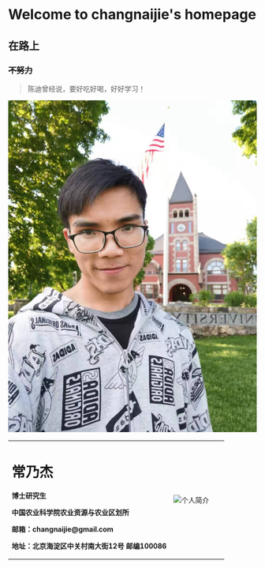 # Welcome to changnaijie's homepage
## **在路上**
### ~~不努力~~
>陈迪曾经说，要好吃好喝，好好学习！

![生活照](生活照.jpg )


<table border="0">
  <tr>
    <td width="75%">
      <h1>常乃杰</h1>
      <p><b>博士研究生</b></p>
      <p><b>中国农业科学院农业资源与农业区划所</b></p>
      <p><b>邮箱：changnaijie@gmail.com</b></p>
      <p><b>地址：北京海淀区中关村南大街12号 邮编100086</b></p>
    </td>
    <td width="25%">
      <img src="../生活照.jpg"  width="100%" alt="个人简介" />      
    </td>
  </tr>
</table>

